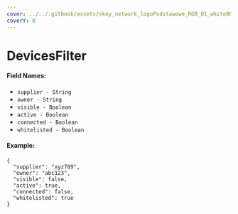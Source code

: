 ```yaml
---
cover: ../../.gitbook/assets/skey_network_logoPodstawowe_RGB_01_whiteBG.png
coverY: 0
---
```


# DevicesFilter

#### Field Names:

* `supplier - String`
* `owner - String`
* `visible - Boolean`
* `active - Boolean`
* `connected - Boolean`
* `whitelisted - Boolean`

#### Example:

```
{
  "supplier": "xyz789",
  "owner": "abc123",
  "visible": false,
  "active": true,
  "connected": false,
  "whitelisted": true
}
```
